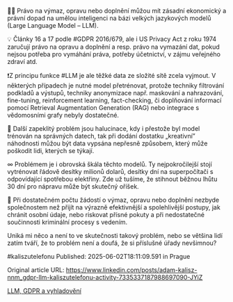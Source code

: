 🧑‍⚖️ Právo na výmaz, opravu nebo doplnění můžou mít zásadní ekonomický a právní dopad na umělou inteligenci na bázi velkých jazykových modelů (Large Language Model – LLM).


💡 Články 16 a 17 podle #GDPR 2016/679, ale i US Privacy Act z roku 1974 zaručují právo na opravu a doplnění a resp. právo na vymazání dat, pokud nejsou potřeba pro vymáhání práva, potřeby účetnictví, v zájmu veřejného zdraví atd.


❗Z principu funkce #LLM je ale těžké data ze složité sítě zcela vyjmout. V některých případech je nutné model přetrénovat, protože techniky filtrování podkladů a výstupů, techniky anonymizace např. maskování a nahrazování, fine-tuning, reinforcement learning, fact-checking, či doplňování informací pomocí Retrieval Augmentation Generation (RAG) nebo integrace s vědomosními grafy nebyly dostatečné.


🤯 Další zapeklitý problém jsou halucinace, kdy i přestože byl model trénován na správných datech, tak při dodání dostatku „kreativní” náhodnosti můžou být data vypsána nepřesně způsobem, který může poškodit lidi, kterých se týkají.


∞ Problémem je i obrovská škála těchto modelů. Ty nejpokročilejší stojí vytrénovat řádově desítky milionů dolarů, desítky dní na superpočítači s odpovídající spotřebou elektřiny. Zde už tušíme, že stihnout běžnou lhůtu 30 dní pro nápravu může být skutečný oříšek.


🌊 Při dostatečném počtu žádostí o výmaz, opravu nebo doplnění nezbyde společnostem než přijít na výrazně efektivnější a spolehlivější postupy, jak chránit osobní údaje, nebo riskovat přísné pokuty a při nedostatečné součinnosti kriminální procesy s vedením.


Uniká mi něco a není to ve skutečnosti takový problém, nebo se většina lidí zatím tváří, že to problém není a doufá, že si příslušné úřady nevšimnou?


#kaliszutelefonu
Published: 2025-06-02T18:11:09.591 in Prague

Original article URL: https://www.linkedin.com/posts/adam-kalisz-nnm_gdpr-llm-kaliszutelefonu-activity-7335337187988697090-JYiZ

[LLM, GDPR a vyhladovění](./media/LLM-GDPR-starvation.png)
